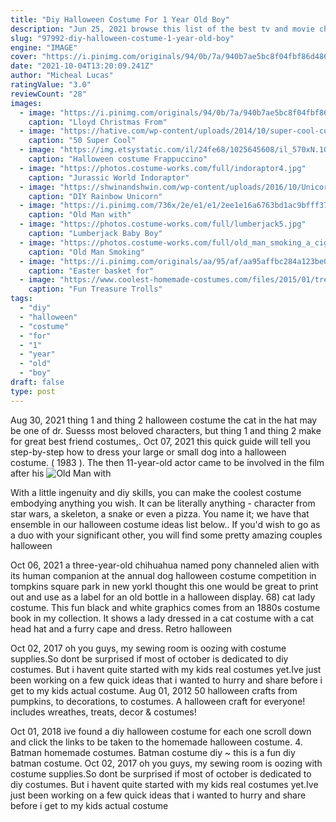 ```yaml
---
title: "Diy Halloween Costume For 1 Year Old Boy"
description: "Jun 25, 2021 browse this list of the best tv and movie character costumes, full of ideas for kids, couples, groups, males and females. These easy diy (and easy-to-buy) halloween costume ideas feature"
slug: "97992-diy-halloween-costume-1-year-old-boy"
engine: "IMAGE"
cover: "https://i.pinimg.com/originals/94/0b/7a/940b7ae5bc8f04fbf86d48655f0a1ac8.jpg"
date: "2021-10-04T13:20:09.241Z"
author: "Micheal Lucas"
ratingValue: "3.0"
reviewCount: "28"
images:
  - image: "https://i.pinimg.com/originals/94/0b/7a/940b7ae5bc8f04fbf86d48655f0a1ac8.jpg"
    caption: "Lloyd Christmas From"
  - image: "https://hative.com/wp-content/uploads/2014/10/super-cool-costume-ideas/16-old-sweater-sock-monkey-costume.jpg"
    caption: "50 Super Cool"
  - image: "https://img.etsystatic.com/il/24fe68/1025645608/il_570xN.1025645608_iq53.jpg?version=0"
    caption: "Halloween costume Frappuccino"
  - image: "https://photos.costume-works.com/full/indoraptor4.jpg"
    caption: "Jurassic World Indoraptor"
  - image: "https://shwinandshwin.com/wp-content/uploads/2016/10/Unicorn4.jpg"
    caption: "DIY Rainbow Unicorn"
  - image: "https://i.pinimg.com/736x/2e/e1/e1/2ee1e16a6763bd1ac9bfff3739e88213.jpg"
    caption: "Old Man with"
  - image: "https://photos.costume-works.com/full/lumberjack5.jpg"
    caption: "Lumberjack Baby Boy"
  - image: "https://photos.costume-works.com/full/old_man_smoking_a_cigar.jpg"
    caption: "Old Man Smoking"
  - image: "https://i.pinimg.com/originals/aa/95/af/aa95affbc284a123be01c4c677c62a79.jpg"
    caption: "Easter basket for"
  - image: "https://www.coolest-homemade-costumes.com/files/2015/01/treasure-trolls-138536.jpg"
    caption: "Fun Treasure Trolls"
tags:
  - "diy"
  - "halloween"
  - "costume"
  - "for"
  - "1"
  - "year"
  - "old"
  - "boy"
draft: false
type: post
---
```


Aug 30, 2021 thing 1 and thing 2 halloween costume the cat in the hat may be one of dr. Suesss most beloved characters, but thing 1 and thing 2 make for great best friend costumes,. Oct 07, 2021 this quick guide will tell you step-by-step how to dress your large or small dog into a halloween costume. ( 1983 ). The then 11-year-old actor came to be involved in the film after his
![Old Man with](https://i.pinimg.com/736x/2e/e1/e1/2ee1e16a6763bd1ac9bfff3739e88213.jpg "Old Man with")

With a little ingenuity and diy skills, you can make the coolest costume embodying anything you wish. It can be literally anything - character from star wars, a skeleton, a snake or even a pizza. You name it; we have that ensemble in our halloween costume ideas list below.. If you&#39;d wish to go as a duo with your significant other, you will find some pretty amazing couples halloween
<!--inArticleAds-->

<!--galleryOne-->

Oct 06, 2021 a three-year-old chihuahua named pony channeled alien with its human companion at the annual dog halloween costume competition in tompkins square park in new yorkI thought this one would be great to print out and use as a label for an old bottle in a halloween display. 68) cat lady costume. This fun black and white graphics comes from an 1880s costume book in my collection. It shows a lady dressed in a cat costume with a cat head hat and a furry cape and dress. Retro halloween
<!--inArticleAds-->

<!--galleryTwo-->

Oct 02, 2017 oh you guys, my sewing room is oozing with costume supplies.So dont be surprised if most of october is dedicated to diy costumes. But i havent quite started with my kids real costumes yet.Ive just been working on a few quick ideas that i wanted to hurry and share before i get to my kids actual costume. Aug 01, 2012 50 halloween crafts from pumpkins, to decorations, to costumes. A halloween craft for everyone! includes wreathes, treats, decor & costumes!
<!--galleryThree-->

Oct 01, 2018 ive found a diy halloween costume for each one scroll down and click the links to be taken to the homemade halloween costume. 4. Batman homemade costumes. Batman costume diy ~ this is a fun diy batman costume. Oct 02, 2017 oh you guys, my sewing room is oozing with costume supplies.So dont be surprised if most of october is dedicated to diy costumes. But i havent quite started with my kids real costumes yet.Ive just been working on a few quick ideas that i wanted to hurry and share before i get to my kids actual costume